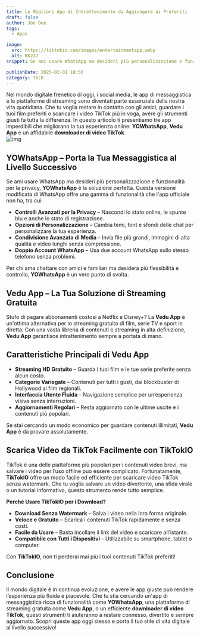 ```yaml
---
title: Le Migliori App di Intrattenimento da Aggiungere ai Preferiti
draft: false
author: Jon Doe 
tags:
  - Apps

image:
  src: https://tiktokio.cam/images/entertainmentapp.webp
  alt: KK222
snippet: Se ami usare WhatsApp ma desideri più personalizzazione e funzionalità per la privacy, YOWhatsApp è la soluzione perfetta.

publishDate: 2025-02-01 18:50
category: Tech
---
```


Nel mondo digitale frenetico di oggi, i social media, le app di messaggistica e le piattaforme di streaming sono diventati parte essenziale della nostra vita quotidiana. Che tu voglia restare in contatto con gli amici, guardare i tuoi film preferiti o scaricare i video TikTok più in voga, avere gli strumenti giusti fa tutta la differenza. In questo articolo ti presentiamo tre app imperdibili che migliorano la tua esperienza online: **YOWhatsApp**, **Vedu App** e un affidabile **downloader di video TikTok**.  
![img](https://tiktokio.cam/images/entertainmentapp.webp)

## YOWhatsApp – Porta la Tua Messaggistica al Livello Successivo ##

Se ami usare WhatsApp ma desideri più personalizzazione e funzionalità per la privacy, **YOWhatsApp** è la soluzione perfetta. Questa versione modificata di WhatsApp offre una gamma di funzionalità che l'app ufficiale non ha, tra cui:

* **Controlli Avanzati per la Privacy** – Nascondi lo stato online, le spunte blu e anche lo stato di registrazione.  
* **Opzioni di Personalizzazione** – Cambia temi, font e sfondi delle chat per personalizzare la tua esperienza.  
* **Condivisione Avanzata di Media** – Invia file più grandi, immagini di alta qualità e video lunghi senza compressione.  
* **Doppio Account WhatsApp** – Usa due account WhatsApp sullo stesso telefono senza problemi.

Per chi ama chattare con amici e familiari ma desidera più flessibilità e controllo, **YOWhatsApp** è un vero punto di svolta.

## Vedu App – La Tua Soluzione di Streaming Gratuita ##

Stufo di pagare abbonamenti costosi a Netflix e Disney+? La **Vedu App** è un'ottima alternativa per lo streaming gratuito di film, serie TV e sport in diretta. Con una vasta libreria di contenuti e streaming in alta definizione, **Vedu App** garantisce intrattenimento sempre a portata di mano.

## Caratteristiche Principali di Vedu App ##
* **Streaming HD Gratuito** – Guarda i tuoi film e le tue serie preferite senza alcun costo.  
* **Categorie Variegate** – Contenuti per tutti i gusti, dai blockbuster di Hollywood ai film regionali.  
* **Interfaccia Utente Fluida** – Navigazione semplice per un’esperienza visiva senza interruzioni.  
* **Aggiornamenti Regolari** – Resta aggiornato con le ultime uscite e i contenuti più popolari.

Se stai cercando un modo economico per guardare contenuti illimitati, **Vedu App** è da provare assolutamente.

## Scarica Video da TikTok Facilmente con TikTokIO ##

TikTok è una delle piattaforme più popolari per i contenuti video brevi, ma salvare i video per l’uso offline può essere complicato. Fortunatamente, **TikTokIO** offre un modo facile ed efficiente per scaricare video TikTok senza watermark. Che tu voglia salvare un video divertente, una sfida virale o un tutorial informativo, questo strumento rende tutto semplice.

**Perché Usare TikTokIO per i Download?**
* **Download Senza Watermark** – Salva i video nella loro forma originale.  
* **Veloce e Gratuito** – Scarica i contenuti TikTok rapidamente e senza costi.  
* **Facile da Usare** – Basta incollare il link del video e scaricare all’istante.  
* **Compatibile con Tutti i Dispositivi** – Utilizzabile su smartphone, tablet o computer.

Con **TikTokIO**, non ti perderai mai più i tuoi contenuti TikTok preferiti!

## Conclusione ##

Il mondo digitale è in continua evoluzione, e avere le app giuste può rendere l’esperienza più fluida e piacevole. Che tu stia cercando un'app di messaggistica ricca di funzionalità come **YOWhatsApp**, una piattaforma di streaming gratuita come **Vedu App**, o un efficiente **downloader di video TikTok**, questi strumenti ti aiuteranno a restare connesso, divertito e sempre aggiornato. Scopri queste app oggi stesso e porta il tuo stile di vita digitale al livello successivo!
